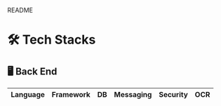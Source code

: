 README







































































































































































































# 🛠 Tech Stacks
## 🖥 Back End
|Language|Framework|DB|Messaging|Security|OCR|
|-------|--------|---|----|-----|----|
